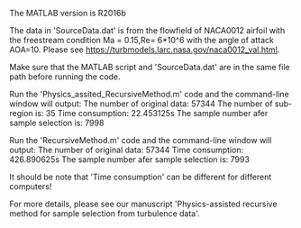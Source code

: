 The MATLAB version is R2016b

The data in 'SourceData.dat' is from the flowfield of NACA0012 airfoil with the freestream condition Ma = 0.15,Re= 6*10^6 with the angle of attack AOA=10. Please see https://turbmodels.larc.nasa.gov/naca0012_val.html.

Make sure that the MATLAB script and 'SourceData.dat' are in the same file path before running the code.

Run the 'Physics_assited_RecursiveMethod.m' code and the command-line window will output:
The number of original data: 57344
The number of sub-region is: 35 
Time consumption: 22.453125s 
The sample number afer sample selection is: 7998

Run the 'RecursiveMethod.m' code and the command-line window will output:
The number of original data: 57344
Time consumption: 426.890625s 
The sample number afer sample selection is: 7993

It should be note that 'Time consumption' can be different for different computers!


For more details, please see our manuscript 'Physics-assisted recursive method for sample selection from turbulence data'.